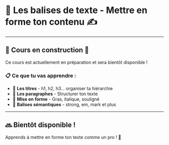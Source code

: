 # 🍳 Les balises de texte - Mettre en forme ton contenu ✍️

---

## 🚧 Cours en construction 🚧

Ce cours est actuellement en préparation et sera bientôt disponible !

### 📋 Ce que tu vas apprendre :

- 📝 **Les titres** - h1, h2, h3... organiser ta hiérarchie
- 📄 **Les paragraphes** - Structurer ton texte
- 💪 **Mise en forme** - Gras, italique, souligné
- 🎨 **Balises sémantiques** - strong, em, mark et plus

---

## 🔜 Bientôt disponible !

Apprends à mettre en forme ton texte comme un pro ! 🚀
